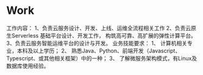 # Work

工作内容：
1、负责云服务设计、开发、上线、运维全流程相关工作
2、负责云原生Serverless 基础平台设计、开发工作， 构筑高可靠、高扩展的弹性计算平台。
3、负责云服务智能运维平台的设计与开发。
业务技能要求：
1、 计算机相关专业，本科及以上学历；
2、 熟悉Java、Python、前端开发（Javascript、Typescript、或其他相关框架）中的一种；
3、 了解微服务架构模式，有Linux及数据库使用经验。
